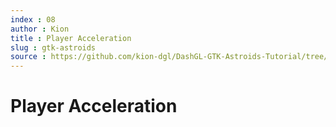 ```yaml
---
index : 08
author : Kion
title : Player Acceleration
slug : gtk-astroids
source : https://github.com/kion-dgl/DashGL-GTK-Astroids-Tutorial/tree/master/08_Player_Acceleration
---
```

# Player Acceleration
